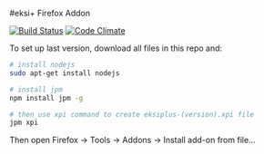 #eksi+ Firefox Addon

[![Build Status](https://travis-ci.org/alisentas/eksiplus.svg?branch=master)](https://travis-ci.org/alisentas/eksiplus)
[![Code Climate](https://codeclimate.com/github/alisentas/eksiplus/badges/gpa.svg)](https://codeclimate.com/github/alisentas/eksiplus)

To set up last version, download all files in this repo and:
```sh
# install nodejs
sudo apt-get install nodejs

# install jpm
npm install jpm -g

# then use xpi command to create eksiplus-(version).xpi file
jpm xpi
```
Then open Firefox -> Tools -> Addons -> Install add-on from file...

